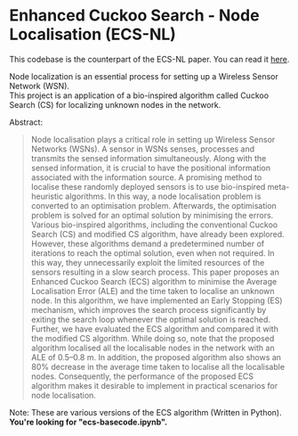 # Enhanced Cuckoo Search - Node Localisation (ECS-NL)

This codebase is the counterpart of the ECS-NL paper. You can read it [here](https://www.mdpi.com/1424-8220/21/11/3576).

Node localization is an essential process for setting up a Wireless Sensor Network (WSN). <br/>
This project is an application of a bio-inspired algorithm called Cuckoo Search (CS) for localizing unknown nodes in the network. <br/>

Abstract:<br/>
>Node localisation plays a critical role in setting up Wireless Sensor Networks (WSNs). A sensor in WSNs senses, processes and transmits the sensed information simultaneously. Along with the sensed information, it is crucial to have the positional information associated with the information source. A promising method to localise these randomly deployed sensors is to use bio-inspired meta-heuristic algorithms. In this way, a node localisation problem is converted to an optimisation problem. Afterwards, the optimisation problem is solved for an optimal solution by minimising the errors. Various bio-inspired algorithms, including the conventional Cuckoo Search (CS) and modified CS algorithm, have already been explored. However, these algorithms demand a predetermined number of iterations to reach the optimal solution, even when not required. In this way, they unnecessarily exploit the limited resources of the sensors resulting in a slow search process. This paper proposes an Enhanced Cuckoo Search (ECS) algorithm to minimise the Average Localisation Error (ALE) and the time taken to localise an unknown node. In this algorithm, we have implemented an Early Stopping (ES) mechanism, which improves the search process significantly by exiting the search loop whenever the optimal solution is reached. Further, we have evaluated the ECS algorithm and compared it with the modified CS algorithm. While doing so, note that the proposed algorithm localised all the localisable nodes in the network with an ALE of 0.5–0.8 m. In addition, the proposed algorithm also shows an 80% decrease in the average time taken to localise all the localisable nodes. Consequently, the performance of the proposed ECS algorithm makes it desirable to implement in practical scenarios for node localisation.

Note:
These are various versions of the ECS algorithm (Written in Python). <br/>
<b>You're looking for "ecs-basecode.ipynb".</b>
